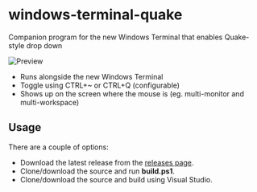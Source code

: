 # windows-terminal-quake
Companion program for the new Windows Terminal that enables Quake-style drop down

![Preview](https://files.flyingpie.nl/windows-terminal-quake.gif)

- Runs alongside the new Windows Terminal
- Toggle using CTRL+~ or CTRL+Q (configurable)
- Shows up on the screen where the mouse is (eg. multi-monitor and multi-workspace)

## Usage
There are a couple of options:

- Download the latest release from the [releases page](https://github.com/flyingpie/windows-terminal-quake/releases).
- Clone/download the source and run **build.ps1**.
- Clone/download the source and build using Visual Studio.
